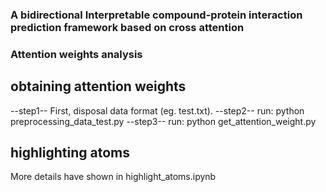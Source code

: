 ### A bidirectional Interpretable compound-protein interaction prediction framework based on cross attention

### Attention weights analysis

## obtaining attention weights
--step1-- First, disposal data format (eg. test.txt).
--step2--  run: python preprocessing_data_test.py
--step3--  run: python get_attention_weight.py

## highlighting atoms
More details have shown in highlight_atoms.ipynb
